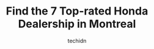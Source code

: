 ---
layout: ampstory
image: https://i0.wp.com/www.auto.or.id/wp-content/uploads/2023/06/honda-service-0-montreal-1686322134.jpeg?resize=640,853
author: techidn
featured: false
description: Montreal, Quebec, Canada is a haven for Honda Dealership enthusiasts, boasting an impressive array of 7 top-notch establishments. Whether youre a seasoned connoisseur or simply curious to e
title: Find the 7 Top-rated Honda Dealership in Montreal
cover:
   title: Find the 7 Top-rated Honda Dealership in Montreal
   subtitle: AUTO.OR.ID
   background: https://www.auto.or.id/wp-content/uploads/2023/06/honda-service-0-montreal-1686322134.jpeg

pages: 
 - layout: thirds
   top: <h1>#1 Lombardi Honda Montréal</h1>
   bottom: "<p>Smooth transaction and very helpful staff made my first car buying experience easy. Johnny Tran was really wonderful, he gave me his full attention to all my car needs. T</p>"
   background: https://www.auto.or.id/wp-content/uploads/2023/06/honda-service-1-montreal-1686322135.jpeg
   backgroundblur: true
 - layout: thirds
   top: <h1>#2 Honda Des Sources</h1>
   bottom: "<p>2301 Pl. Transcanadienne, Dorval, QC H9P 2X7, Canada</p>"
   background: https://www.auto.or.id/wp-content/uploads/2023/06/honda-service-2-montreal-1686322136.jpeg
   cta:
      link: https://www.auto.or.id/find-the-7-top-rated-honda-dealership-in-montreal/
      text: Find the 7 Top-rated Honda Dealership in Montreal
 - layout: thirds
   top: <h1>#3 Lallier Honda Montréal</h1>
   bottom: "<p>12435 Blvd. Laurentien, Montreal, Quebec H4K 2J2, Canada</p>"
   background: https://images.unsplash.com/photo-1629935389411-1bb0ae0d1ffe?ixlib=rb-4.0.3&ixid=MnwxMjA3fDB8MHxwaG90by1wYWdlfHx8fGVufDB8fHx8&auto=format&fit=crop&w=640&h=853&q=80
   cta:
      link: https://www.auto.or.id/find-the-7-top-rated-honda-dealership-in-montreal/
      text: Find the 7 Top-rated Honda Dealership in Montreal
 - layout: thirds
   top: <h1>#4 Spinelli Honda</h1>
   bottom: "<p>220 Bd Montréal Toronto, Lachine, QC H8S 1B8, Canada</p>"
   background: https://images.unsplash.com/photo-1619843810550-d7ba538ea44f?ixlib=rb-4.0.3&ixid=MnwxMjA3fDB8MHxwaG90by1wYWdlfHx8fGVufDB8fHx8&auto=format&fit=crop&w=640&h=853&q=80
   cta:
      link: https://www.auto.or.id/find-the-7-top-rated-honda-dealership-in-montreal/
      text: Find the 7 Top-rated Honda Dealership in Montreal
 - layout: thirds
   top: <h1>#5 Honda Gabriel</h1>
   bottom: "<p>7000 Boulevard Henri-Bourassa E, Montréal-Nord, Quebec H1G 6C4, Canada</p>"
   background: https://images.unsplash.com/photo-1630381796593-6b72c570dc43?ixlib=rb-4.0.3&ixid=MnwxMjA3fDB8MHxwaG90by1wYWdlfHx8fGVufDB8fHx8&auto=format&fit=crop&w=640&h=853&q=80
   cta:
      link: https://www.auto.or.id/find-the-7-top-rated-honda-dealership-in-montreal/
      text: Find the 7 Top-rated Honda Dealership in Montreal
 - layout: thirds
   top: <h1>#6 Lallier Honda PAT (Montréal)</h1>
   bottom: "<p>12150 Sherbrooke St E, Pointe-aux-Trembles, Quebec H1B 1C7, Canada</p>"
   background: https://images.unsplash.com/photo-1611088135647-aa5eb1b5f390?ixlib=rb-4.0.3&ixid=MnwxMjA3fDB8MHxwaG90by1wYWdlfHx8fGVufDB8fHx8&auto=format&fit=crop&w=640&h=853&q=80
   cta:
      link: https://www.auto.or.id/find-the-7-top-rated-honda-dealership-in-montreal/
      text: Find the 7 Top-rated Honda Dealership in Montreal
 - layout: thirds
   top: <h1>#7 Gravel Honda Ile-des-Soeurs</h1>
   bottom: "<p>1003 Bd René Lévesque, Ile des Soeurs, QC H3E 0B2, Canada</p>"
   background: https://images.unsplash.com/photo-1542728212-aca4817f0610?ixlib=rb-4.0.3&ixid=MnwxMjA3fDB8MHxwaG90by1wYWdlfHx8fGVufDB8fHx8&auto=format&fit=crop&w=640&h=853&q=80
   cta:
      link: https://www.auto.or.id/find-the-7-top-rated-honda-dealership-in-montreal/
      text: Find the 7 Top-rated Honda Dealership in Montreal
 - layout: thirds
   middle: Continue reading...
   background: https://images.unsplash.com/photo-1596179570006-e6b11fac059b?ixlib=rb-4.0.3&ixid=MnwxMjA3fDB8MHxwaG90by1wYWdlfHx8fGVufDB8fHx8&auto=format&fit=crop&w=640&h=853&q=80
   cta:
      link: https://www.auto.or.id/find-the-7-top-rated-honda-dealership-in-montreal/
      text: Find the 7 Top-rated Honda Dealership in Montreal

---